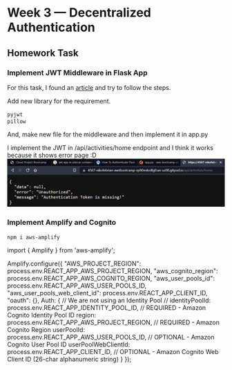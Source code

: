 # Week 3 — Decentralized Authentication

## Homework Task
### Implement JWT Middleware in Flask App
For this task, I found an [article](https://www.loginradius.com/blog/engineering/guest-post/securing-flask-api-with-jwt/) and try to follow the steps.

Add new library for the requirement.
```
pyjwt 
pillow
```
And, make new file for the middleware and then implement it in app.py

I implement the JWT in /api/activities/home endpoint and I think it works because it shows error page :D
![error page yeay](https://github.com/nikofebrianur/aws-bootcamp-cruddur-2023/blob/main/journal/assets/week-3/jwt%20in%20home.png)

### Implement Amplify and Cognito
```
npm i aws-amplify
```
import { Amplify } from 'aws-amplify';

Amplify.configure({
  "AWS_PROJECT_REGION": process.env.REACT_APP_AWS_PROJECT_REGION,
  "aws_cognito_region": process.env.REACT_APP_AWS_COGNITO_REGION,
  "aws_user_pools_id": process.env.REACT_APP_AWS_USER_POOLS_ID,
  "aws_user_pools_web_client_id": process.env.REACT_APP_CLIENT_ID,
  "oauth": {},
  Auth: {
    // We are not using an Identity Pool
    // identityPoolId: process.env.REACT_APP_IDENTITY_POOL_ID, // REQUIRED - Amazon Cognito Identity Pool ID
    region: process.env.REACT_APP_AWS_PROJECT_REGION,           // REQUIRED - Amazon Cognito Region
    userPoolId: process.env.REACT_APP_AWS_USER_POOLS_ID,         // OPTIONAL - Amazon Cognito User Pool ID
    userPoolWebClientId: process.env.REACT_APP_CLIENT_ID,   // OPTIONAL - Amazon Cognito Web Client ID (26-char alphanumeric string)
  }
});
